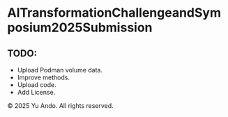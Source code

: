 # AITransformationChallengeandSymposium2025Submission

## TODO:
- Upload Podman volume data.
- Improve methods.
- Upload code.
- Add License.

© 2025 Yu Ando. All rights reserved.
